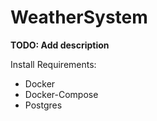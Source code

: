 # WeatherSystem

**TODO: Add description**

Install Requirements:
* Docker
* Docker-Compose
* Postgres